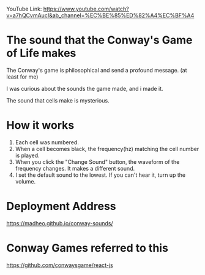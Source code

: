 YouTube Link:
https://www.youtube.com/watch?v=a7hQCvmAucI&ab_channel=%EC%BE%85%ED%82%A4%EC%BF%A4

# The sound that the Conway's Game of Life makes

The Conway's game is philosophical and send a profound message. (at least for me)

I was curious about the sounds the game made, and i made it.

The sound that cells make is mysterious.

# How it works

1. Each cell was numbered.
2. When a cell becomes black, the frequency(hz) matching the cell number is played.
3. When you click the "Change Sound" button, the waveform of the frequency changes. It makes a different sound.
4. I set the default sound to the lowest. If you can't hear it, turn up the volume.

# Deployment Address

https://madheo.github.io/conway-sounds/

# Conway Games referred to this

https://github.com/conwaysgame/react-js
